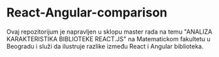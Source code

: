 # React-Angular-comparison

Ovaj repozitorijum je napravljen u sklopu master rada na temu "ANALIZA KARAKTERISTIKA BIBLIOTEKE
REACT.JS" na Matematickom fakultetu u Beogradu i služi da ilustruje razlike između React i Angular biblioteka.